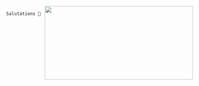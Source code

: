 
<img align="right" src="https://github-readme-stats.vercel.app/api/top-langs/?username=Peekaey&theme=tokyonight&layout=compact&langs_count=6" height="200" width="400">

```
Salutations 👋


   
         

```



> 

<!--
**Peekaayy/Peekaayy** is a ✨ _special_ ✨ repository because its `README.md` (this file) appears on your GitHub profile.


Here are some ideas to get you started:

- 🔭 I’m currently working on ...
- 🌱 I’m currently learning ...
- 👯 I’m looking to collaborate on ...
- 🤔 I’m looking for help with ...
- 💬 Ask me about ...
- 📫 How to reach me: ...
- 😄 Pronouns: ...
- ⚡ Fun fact: ...
-->
